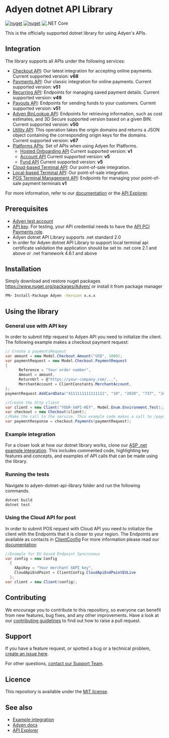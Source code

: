 # Adyen dotnet API Library
[![nuget](https://img.shields.io/nuget/v/adyen.svg)](https://www.nuget.org/packages/adyen/) [![nuget](https://img.shields.io/nuget/dt/adyen.svg)](https://www.nuget.org/packages/adyen/) ![.NET Core](https://github.com/Adyen/adyen-dotnet-api-library/workflows/.NET%20Core/badge.svg)

This is the officially supported dotnet library for using Adyen's APIs.

## Integration
The library supports all APIs under the following services:

* [Checkout API](https://docs.adyen.com/api-explorer/#/CheckoutService/v68/overview): Our latest integration for accepting online payments. Current supported version: **v68**
* [Payments API](https://docs.adyen.com/api-explorer/#/Payment/v51/overview): Our classic integration for online payments. Current supported version: **v51**
* [Recurring API](https://docs.adyen.com/api-explorer/#/Recurring/v49/overview): Endpoints for managing saved payment details. Current supported version: **v49**
* [Payouts API](https://docs.adyen.com/api-explorer/#/Payout/v51/overview): Endpoints for sending funds to your customers. Current supported version: **v51**
* [Adyen BinLookup API](https://docs.adyen.com/api-explorer/#/BinLookup/v50/overview): Endpoints for retrieving information, such as cost estimates, and 3D Secure supported version based on a given BIN. Current supported version: **v50**
* [Utility API](https://docs.adyen.com/api-explorer/#/CheckoutService/v67/post/originKeys): This operation takes the origin domains and returns a JSON object containing the corresponding origin keys for the domains. Current supported version: **v67**
* [Platforms APIs](https://docs.adyen.com/platforms/api): Set of APIs when using Adyen for Platforms.
  * [Hosted Onboarding API](https://docs.adyen.com/api-explorer/#/Hop/v1/overview) Current supported version: **v1**
  * [Account API](https://docs.adyen.com/api-explorer/#/Account/v5/overview) Current supported version: **v5**
  * [Fund API](https://docs.adyen.com/api-explorer/#/Fund/v5/overview) Current supported version: **v5**
* [Cloud-based Terminal API](https://docs.adyen.com/point-of-sale/choose-your-architecture/cloud): Our point-of-sale integration.
* [Local-based Terminal API](https://docs.adyen.com/point-of-sale/choose-your-architecture/local): Our point-of-sale integration.
* [POS Terminal Management API](https://docs.adyen.com/api-explorer/#/postfmapi/v1/overview): Endpoints for managing your point-of-sale payment terminals **v1**

For more information, refer to our [documentation](https://docs.adyen.com/) or the [API Explorer](https://docs.adyen.com/api-explorer/).


## Prerequisites

- [Adyen test account](https://docs.adyen.com/get-started-with-adyen)
- [API key](https://docs.adyen.com/development-resources/api-credentials#generate-api-key). For testing, your API credential needs to have the [API PCI Payments role](https://docs.adyen.com/development-resources/api-credentials#roles).
- Adyen dotnet API Library supports .net standard 2.0
- In order for Adyen dotnet API Library to support local terminal api certificate validation the application should be set to .net core 2.1 and above or .net framework 4.6.1 and above

## Installation
Simply download and restore nuget packages https://www.nuget.org/packages/Adyen/
or install it from package manager
~~~~ bash
PM> Install-Package Adyen -Version x.x.x
~~~~

## Using the library

### General use with API key

In order to submit http request to Adyen API you need to initialize the client. The following example makes a checkout payment request:
~~~~ csharp
// Create a paymentsRequest
var amount = new Model.Checkout.Amount("USD", 1000);
var paymentRequest = new Model.Checkout.PaymentRequest
{
      Reference = "Your order number",
      Amount = amount,
      ReturnUrl = @"https://your-company.com/...",
      MerchantAccount = ClientConstants.MerchantAccount,
};
paymentRequest.AddCardData("4111111111111111", "10", "2020", "737", "John Smith");

//Create the http client
var client = new Client("YOUR-XAPI-KEY", Model.Enum.Environment.Test);//or Model.Enum.Environment.Live
var checkout = new Checkout(client);
//Make the call to the service. This example code makes a call to /payments
var paymentResponse = checkout.Payments(paymentRequest);
~~~~

### Example integration

For a closer look at how our dotnet library works, clone our [ASP .net example integration](https://github.com/adyen-examples/adyen-dotnet-online-payments). This includes commented code, highlighting key features and concepts, and examples of API calls that can be made using the library.

### Running the tests
Navigate to adyen-dotnet-api-library folder and run the following commands.
~~~~ bash
dotnet build
dotnet test
~~~~

### Using the Cloud API for post
In order to submit POS request with Cloud API you need to initialize the client with the Endpoints that it is closer to your region. The Endpoints are available as contacts in [ClientConfig](https://github.com/Adyen/adyen-dotnet-api-library/blob/develop/Adyen/Constants/ClientConfig.cs#L35)
For more information please read our [documentation](https://docs.adyen.com/point-of-sale/terminal-api-fundamentals#cloud)
~~~~ csharp
//Example for EU based Endpoint Syncronous
var config = new Config
  {
    XApiKey = "Your merchant XAPI key",
    CloudApiEndPoint = ClientConfig.CloudApiEndPointEULive
  };
var client = new Client(config);
~~~~

## Contributing

We encourage you to contribute to this repository, so everyone can benefit from new features, bug fixes, and any other improvements.
Have a look at our [contributing guidelines](https://github.com/Adyen/adyen-dotnet-api-library/blob/develop/CONTRIBUTING.md) to find out how to raise a pull request.

## Support
If you have a feature request, or spotted a bug or a technical problem, [create an issue here](https://github.com/Adyen/adyen-dotnet-api-library/issues/new/choose).

For other questions, [contact our Support Team](https://www.adyen.help/hc/en-us/requests/new?ticket_form_id=360000705420).

## Licence
This repository is available under the [MIT license](https://github.com/Adyen/adyen-dotnet-api-library/blob/main/LICENSE).

## See also
* [Example integration](https://github.com/adyen-examples/adyen-dotnet-online-payments)
* [Adyen docs](https://docs.adyen.com/)
* [API Explorer](https://docs.adyen.com/api-explorer/)
